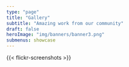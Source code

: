 ```yaml
---
type: "page"
title: "Gallery"
subtitle: "Amazing work from our community"
draft: false
heroImage: "img/banners/banner3.png"
submenus: showcase
---
```


{{< flickr-screenshots >}}
